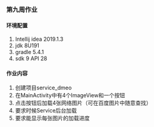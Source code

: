 ### 第九周作业

#### 环境配置

1. Intellij idea 2019.1.3
2. jdk 8U191
3. gradle 5.4.1
4. sdk 9 API 28

#### 作业内容

1. 创建项目service_dmeo
2. 在MainActivity中有4个ImageView和一个按钮
3. 点击按钮后加载4张网络图片（可在百度图片中随意查找）
4. 要求时候Service后台加载
5. 要求能显示每张图片的加载进度
